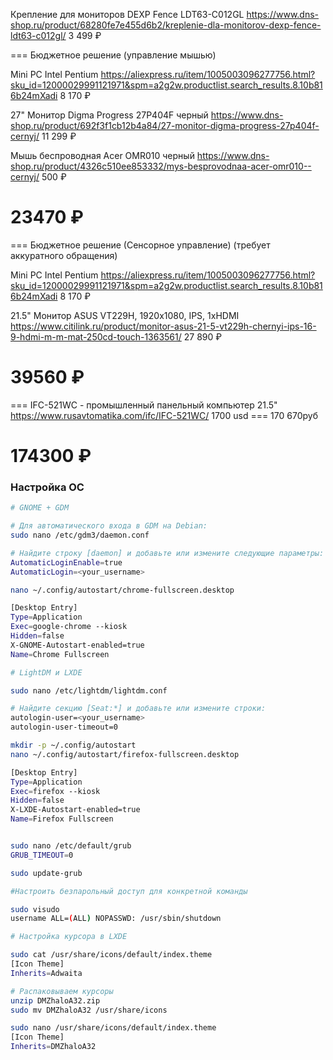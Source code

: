 Крепление для мониторов DEXP Fence LDT63-C012GL
https://www.dns-shop.ru/product/68280fe7e455d6b2/kreplenie-dla-monitorov-dexp-fence-ldt63-c012gl/
3 499 ₽


===
Бюджетное решение (управление мышью)

Mini PC Intel Pentium
https://aliexpress.ru/item/1005003096277756.html?sku_id=12000029991121971&spm=a2g2w.productlist.search_results.8.10b816b24mXadi
8 170 ₽

27" Монитор Digma Progress 27P404F черный
https://www.dns-shop.ru/product/692f3f1cb12b4a84/27-monitor-digma-progress-27p404f-cernyj/
11 299 ₽

Мышь беспроводная Acer OMR010 черный
https://www.dns-shop.ru/product/4326c510ee853332/mys-besprovodnaa-acer-omr010--cernyj/
500 ₽

23470 ₽
===

===
Бюджетное решение (Сенсорное управление) (требует аккуратного обращения)

Mini PC Intel Pentium
https://aliexpress.ru/item/1005003096277756.html?sku_id=12000029991121971&spm=a2g2w.productlist.search_results.8.10b816b24mXadi
8 170 ₽

21.5" Монитор ASUS VT229H, 1920x1080, IPS, 1хHDMI
https://www.citilink.ru/product/monitor-asus-21-5-vt229h-chernyi-ips-16-9-hdmi-m-m-mat-250cd-touch-1363561/
27 890 ₽

39560 ₽
===

===
IFC-521WC - промышленный панельный компьютер 21.5"
https://www.rusavtomatika.com/ifc/IFC-521WC/
1700 usd === 170 670руб

174300 ₽
===



### Настройка ОС

```bash
# GNOME + GDM

# Для автоматического входа в GDM на Debian:
sudo nano /etc/gdm3/daemon.conf

# Найдите строку [daemon] и добавьте или измените следующие параметры:
AutomaticLoginEnable=true
AutomaticLogin=<your_username>

nano ~/.config/autostart/chrome-fullscreen.desktop

[Desktop Entry]
Type=Application
Exec=google-chrome --kiosk
Hidden=false
X-GNOME-Autostart-enabled=true
Name=Chrome Fullscreen
```






```bash
# LightDM и LXDE

sudo nano /etc/lightdm/lightdm.conf

# Найдите секцию [Seat:*] и добавьте или измените строки:
autologin-user=<your_username>
autologin-user-timeout=0

mkdir -p ~/.config/autostart
nano ~/.config/autostart/firefox-fullscreen.desktop

[Desktop Entry]
Type=Application
Exec=firefox --kiosk
Hidden=false
X-LXDE-Autostart-enabled=true
Name=Firefox Fullscreen


sudo nano /etc/default/grub
GRUB_TIMEOUT=0

sudo update-grub
```

```bash
#Настроить безпарольный доступ для конкретной команды

sudo visudo
username ALL=(ALL) NOPASSWD: /usr/sbin/shutdown

```


```bash
# Настройка курсора в LXDE

sudo cat /usr/share/icons/default/index.theme
[Icon Theme]
Inherits=Adwaita

# Распаковываем курсоры
unzip DMZhaloA32.zip 
sudo mv DMZhaloA32 /usr/share/icons

sudo nano /usr/share/icons/default/index.theme
[Icon Theme]
Inherits=DMZhaloA32




```